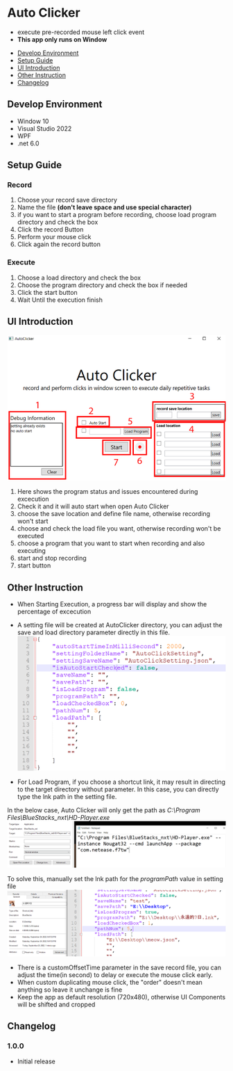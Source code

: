 # Auto Clicker
* execute pre-recorded mouse left click event
* **This app only runs on Window**

- [Develop Environment](#develop-environment)
- [Setup Guide](#setup-guide)
- [UI Introduction](#ui-introduction)
- [Other Instruction](#other-instruction)
- [Changelog](#Changelog) 
## Develop Environment
* Window 10
* Visual Studio 2022
* WPF
* .net 6.0

## Setup Guide
### Record
1. Choose your record save directory
2. Name the file **(don't leave space and use special character)**
3. if you want to start a program before recording, choose load program directory and check the box
4. Click the record Button
5. Perform your mouse click
6. Click again the record button

### Execute
1. Choose a load directory and check the box
2. Choose the program directory and check the box if needed
3. Click the start button
4. Wait Until the execution finish

## UI Introduction
![Instruction](https://github.com/Shellcial/AutoClicker/blob/main/README_Images/Instruction.png)
1. Here shows the program status and issues encountered during excecution
2. Check it and it will auto start when open Auto Clicker
3. choose the save location and define file name, otherwise recording won't start
4. choose and check the load file you want, otherwise recording won't be executed
5. choose a program that you want to start when recording and also executing
6. start and stop recording
7. start button

## Other Instruction
- When Starting Execution, a progress bar will display and show the percentage of excecution
- A setting file will be created at AutoClicker directory, you can adjust the save and load directory parameter directly in this file.
![AutoClickSetting](https://github.com/Shellcial/AutoClicker/blob/main/README_Images/AutoClickSetting.PNG)

- For Load Program, if you choose a shortcut link, it may result in directing to the target directory without parameter. In this case, you can directly type the lnk path in the setting file.

In the below case, Auto Clicker will only get the path as *C:\Program Files\BlueStacks_nxt\HD-Player.exe*
![lnk_1](https://github.com/Shellcial/AutoClicker/blob/main/README_Images/lnk_1.PNG)

To solve this, manually set the lnk path for the *programPath* value in setting file
![lnk_2](https://github.com/Shellcial/AutoClicker/blob/main/README_Images/lnk_2.PNG)

- There is a customOffsetTime parameter in the save record file, you can adjust the time(in second) to delay or execute the mouse click early.
- When custom duplicating mouse click, the "order" doesn't mean anything so leave it unchange is fine
- Keep the app as default resolution (720x480), otherwise UI Components will be shifted and cropped

## Changelog
### 1.0.0 
* Initial release
